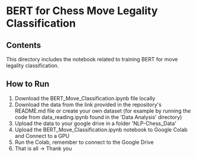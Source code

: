 # BERT for Chess Move Legality Classification

## Contents
This directory includes the notebook related to training BERT for move legality classification.

## How to Run

1. Download the BERT_Move_Classification.ipynb file locally
2. Download the data from the link provided in the repository's README.md file or create your own dataset (for example by running the code from data_reading.ipynb found in the 'Data Analysis' directory)
3. Upload the data to your google drive in a folder 'NLP-Chess_Data'
4. Upload the BERT_Move_Classification.ipynb notebook to Google Colab and Connect to a GPU
5. Run the Colab, remember to connect to the Google Drive
6. That is all -> Thank you